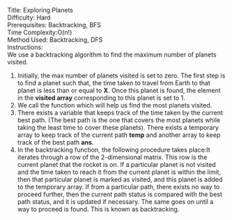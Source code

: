 Title: Exploring Planets<br>
Difficulty: Hard<br>
Prerequisites: Backtracking, BFS<br>
Time Complexity:O(n!)<br>
Method Used: Backtracking, DFS<br>
Instructions:<br>
We use a backtracking algorithm to find the maximum number of planets visited.
1. Initially, the max number of planets visited is set to zero. The first step is to find a planet such that, the time taken to travel from Earth to that planet is less than or equal to <b>X</b>. Once this planet is found, the element in the <b>visited array</b> corresponding to this planet is set to 1.
2. We call the function which will help us find the most planets visited.
3. There exists a variable that keeps track of the time taken by the current best path. (The best path is the one that covers the most planets while taking the least time to cover these planets). There exists a temporary array to keep track of the current path <b>temp</b> and another array to keep track of the best path <b>ans</b>.
4. In the backtracking function, the following procedure takes place:It iterates through a row of the 2-dimensional matrix. This row is the current planet that the rocket is on. If a particular planet is not visited and the time taken to reach it from the current planet is within the limit, then that particular planet is marked as visited, and this planet is added to the temporary array. If from a particular path, there exists no way to proceed further, then the current path status is compared with the best path status, and it is updated if necessary. The same goes on until a way to proceed is found. This is known as backtracking.
